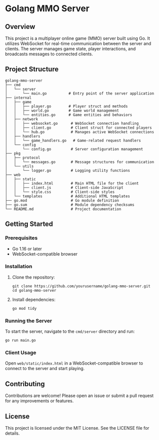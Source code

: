 # Golang MMO Server

## Overview
This project is a multiplayer online game (MMO) server built using Go. It utilizes WebSocket for real-time communication between the server and clients. The server manages game state, player interactions, and broadcasts messages to connected clients.

## Project Structure
```
golang-mmo-server
├── cmd
│   └── server
│       └── main.go          # Entry point of the server application
├── internal
│   ├── game
│   │   ├── player.go        # Player struct and methods
│   │   ├── world.go         # Game world management
│   │   └── entities.go      # Game entities and behaviors
│   ├── network
│   │   ├── websocket.go      # WebSocket connection handling
│   │   ├── client.go         # Client struct for connected players
│   │   └── hub.go            # Manages active WebSocket connections
│   ├── handlers
│   │   └── game_handlers.go   # Game-related request handlers
│   └── config
│       └── config.go         # Server configuration management
├── pkg
│   ├── protocol
│   │   └── messages.go       # Message structures for communication
│   └── utils
│       └── logger.go         # Logging utility functions
├── web
│   ├── static
│   │   ├── index.html        # Main HTML file for the client
│   │   ├── client.js         # Client-side JavaScript
│   │   └── style.css         # Client-side styles
│   └── templates             # Additional HTML templates
├── go.mod                    # Go module definition
├── go.sum                    # Module dependency checksums
└── README.md                 # Project documentation
```

## Getting Started

### Prerequisites
- Go 1.16 or later
- WebSocket-compatible browser

### Installation
1. Clone the repository:
   ```
   git clone https://github.com/yourusername/golang-mmo-server.git
   cd golang-mmo-server
   ```

2. Install dependencies:
   ```
   go mod tidy
   ```

### Running the Server
To start the server, navigate to the `cmd/server` directory and run:
```
go run main.go
```

### Client Usage
Open `web/static/index.html` in a WebSocket-compatible browser to connect to the server and start playing.

## Contributing
Contributions are welcome! Please open an issue or submit a pull request for any improvements or features.

## License
This project is licensed under the MIT License. See the LICENSE file for details.
